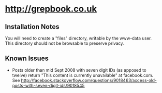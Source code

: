 <http://grepbook.co.uk>
=======================

Installation Notes
------------------

You will need to create a "files" directory, writable by the www-data user. 
This directory should not be browsable to preserve privacy.

Known Issues
------------

* Posts older than mid Sept 2008 with seven digit IDs (as apposed to twelve) 
  return "This content is currently unavailable" at facebook.com. See
  <http://facebook.stackoverflow.com/questions/9018463/access-old-posts-with-seven-digit-ids/9018545>
